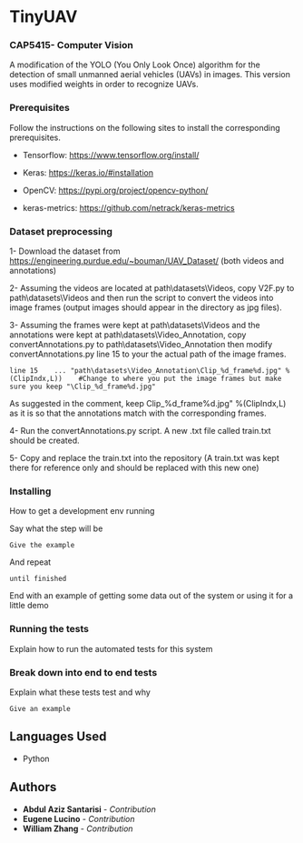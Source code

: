 # TinyUAV
### CAP5415- Computer Vision

A modification of the YOLO (You Only Look Once) algorithm for the detection of small unmanned aerial vehicles (UAVs) in images. This version uses modified weights in order to recognize UAVs.


### Prerequisites

Follow the instructions on the following sites to install the corresponding prerequisites.
* Tensorflow: https://www.tensorflow.org/install/
* Keras: https://keras.io/#installation
* OpenCV: https://pypi.org/project/opencv-python/

* keras-metrics: https://github.com/netrack/keras-metrics

### Dataset preprocessing

1- Download the dataset from https://engineering.purdue.edu/~bouman/UAV_Dataset/ (both videos and annotations)

2- Assuming the videos are located at path\datasets\Videos, copy V2F.py to path\datasets\Videos and then run the script to convert the videos into image frames (output images should appear in the directory as jpg files). 

3- Assuming the frames were kept at path\datasets\Videos and the annotations were kept at path\datasets\Video_Annotation, copy convertAnnotations.py to path\datasets\Video_Annotation then modify convertAnnotations.py line 15 to your the actual path of the image frames. 
```
line 15    ... "path\datasets\Video_Annotation\Clip_%d_frame%d.jpg" %(ClipIndx,L))    #Change to where you put the image frames but make sure you keep "\Clip_%d_frame%d.jpg"
```
As suggested in the comment, keep Clip_%d_frame%d.jpg" %(ClipIndx,L) as it is so that the annotations match with the corresponding frames.

4- Run the convertAnnotations.py script. A new .txt file called train.txt should be created.

5- Copy and replace the train.txt into the repository (A train.txt was kept there for reference only and should be replaced with this new one)

### Installing

How to get a development env running

Say what the step will be

```
Give the example
```

And repeat

```
until finished
```

End with an example of getting some data out of the system or using it for a little demo

### Running the tests

Explain how to run the automated tests for this system

### Break down into end to end tests

Explain what these tests test and why

```
Give an example
```


## Languages Used

* Python


## Authors

* **Abdul Aziz Santarisi** - *Contribution*
* **Eugene Lucino** - *Contribution*
* **William Zhang** - *Contribution*

